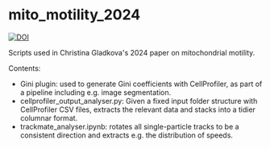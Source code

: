 # mito_motility_2024

[![DOI](https://zenodo.org/badge/836738016.svg)](https://zenodo.org/doi/10.5281/zenodo.13150979)

Scripts used in Christina Gladkova's 2024 paper on mitochondrial motility.

Contents:
- Gini plugin: used to generate Gini coefficients with CellProfiler, as part of a pipeline including e.g. image segmentation.
- cellprofiler_output_analyser.py: Given a fixed input folder structure with CellProfiler CSV files, extracts the relevant data and stacks
    into a tidier columnar format.
- trackmate_analyser.ipynb: rotates all single-particle tracks to be a consistent direction and extracts e.g. the distribution of speeds.
